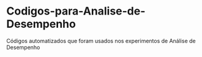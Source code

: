 # Codigos-para-Analise-de-Desempenho
Códigos automatizados que foram usados nos experimentos de Análise de Desempenho
